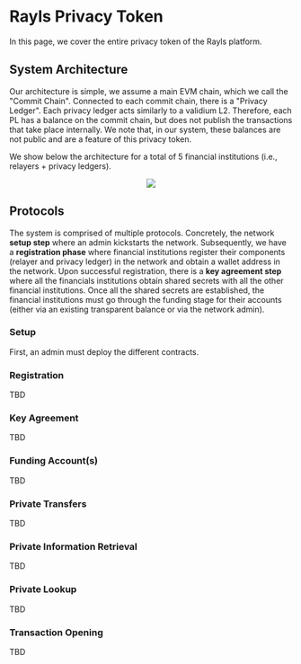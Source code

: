 # Rayls Privacy Token
In this page, we cover the entire privacy token of the Rayls platform. 

## System Architecture
Our architecture is simple, we assume a main EVM chain, which we call the "Commit Chain". Connected to each commit chain, there is a "Privacy Ledger". Each privacy ledger acts similarly to a validium L2. Therefore, each PL has a balance on the commit chain, but does not publish the transactions that take place internally. We note that, in our system, these balances are not public and are a feature of this privacy token.

We show below the architecture for a total of 5 financial institutions (i.e., relayers + privacy ledgers).

<p align="center">
  <img src="https://github.com/yaksetig/zktoken/blob/main/rayls_architecture.png" />
</p>

## Protocols
The system is comprised of multiple protocols. Concretely, the network **setup step** where an admin kickstarts the network. Subsequently, we have a **registration phase** where financial institutions register their components (relayer and privacy ledger) in the network and obtain a wallet address in the network. Upon successful registration, there is a **key agreement step** where all the financials institutions obtain shared secrets with all the other financial institutions. Once all the shared secrets are established, the financial institutions must go through the funding stage for their accounts (either via an existing transparent balance or via the network admin). 

### Setup
First, an admin must deploy the different contracts. 

### Registration
TBD

### Key Agreement
TBD

### Funding Account(s)
TBD

### Private Transfers
TBD

### Private Information Retrieval
TBD

### Private Lookup
TBD

### Transaction Opening
TBD


